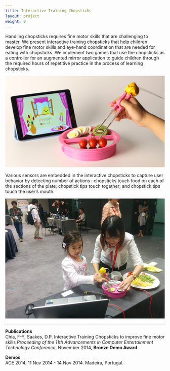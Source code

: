 ```yaml
---
title: Interactive Training Chopsticks
layout: project
weight: 0
---
```

Handling chopsticks requires fine motor skills that are challenging to master.  We present interactive training chopsticks that help children develop fine motor skills and eye-hand coordination that are needed for eating with chopsticks. We implement two games that use the chopsticks as a controller for an augmented mirror application to guide children through the required hours of repetitive practice in the process of learning chopsticks.

![](<img/chopsticks_small.jpg>)

Various sensors are embedded in the interactive chopsticks to capture user behavior by detecting  number of actions : chopsticks touch food on each of the sections of the plate;  chopstick tips touch together; and chopstick tips touch the user’s mouth.

![](<img/chopsticks_in_action.jpg>)

<hr>

**Publications**   
Chia, F-Y, Saakes, D.P. Interactive Training Chopsticks to improve fine motor skills <i>Proceeding of the 11th Advancements in Computer Entertainment Technology Conference</i>, November 2014, <b>Bronze Demo Award.</b>

**Demos**   
ACE 2014, 11 Nov 2014 - 14 Nov 2014. Madeira, Portugal.

